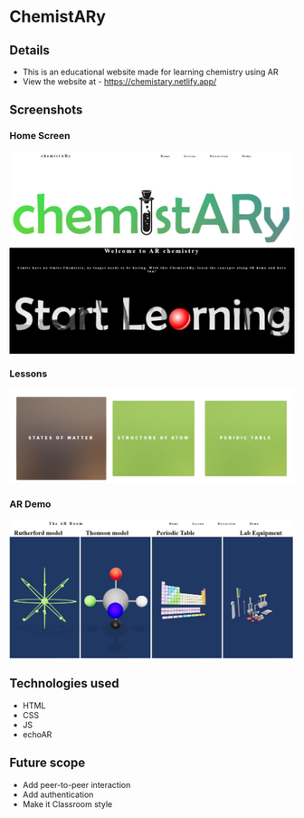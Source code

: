# ChemistARy
## Details
- This is an educational website made for learning chemistry using AR
- View the website at - https://chemistary.netlify.app/
## Screenshots
### Home Screen
![alt text](https://github.com/ssharanyab/chemistARy/blob/master/WhatsApp%20Image%202020-09-06%20at%2018.23.21.jpeg)
![alt text](https://github.com/ssharanyab/chemistARy/blob/master/WhatsApp%20Image%202020-09-06%20at%2018.23.34.jpeg)
### Lessons
![alt text](https://github.com/ssharanyab/chemistARy/blob/master/WhatsApp%20Image%202020-09-06%20at%2018.23.58.jpeg)
### AR Demo
![alt text](https://github.com/ssharanyab/chemistARy/blob/master/Capture.JPG)
## Technologies used
- HTML
- CSS
- JS
- echoAR
## Future scope
- Add peer-to-peer interaction
- Add authentication
- Make it Classroom style
